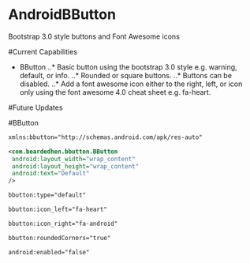 AndroidBButton
==============

Bootstrap 3.0 style buttons and Font Awesome icons

#Current Capabilities
* BButton
..* Basic button using the bootstrap 3.0 style e.g. warning, default, or info.
..* Rounded or square buttons.
..* Buttons can be disabled.
..* Add a font awesome icon either to the right, left, or icon only using the font awesome 4.0 cheat sheet e.g. fa-heart.


#Future Updates




#BButton

 ```xml
 xmlns:bbutton="http://schemas.android.com/apk/res-auto"
  ```

 ```xml
<com.beardedhen.bbutton.BButton
  android:layout_width="wrap_content"
  android:layout_height="wrap_content"
  android:text="Default"
/>
 ```

 ```xml
bbutton:type="default"
  ```
  
  ```xml
bbutton:icon_left="fa-heart"
  ```
  
  ```xml
bbutton:icon_right="fa-android"
  ```
  
  ```xml
bbutton:roundedCorners="true"
  ```
  
  ```xml
android:enabled="false"
  ```
  
